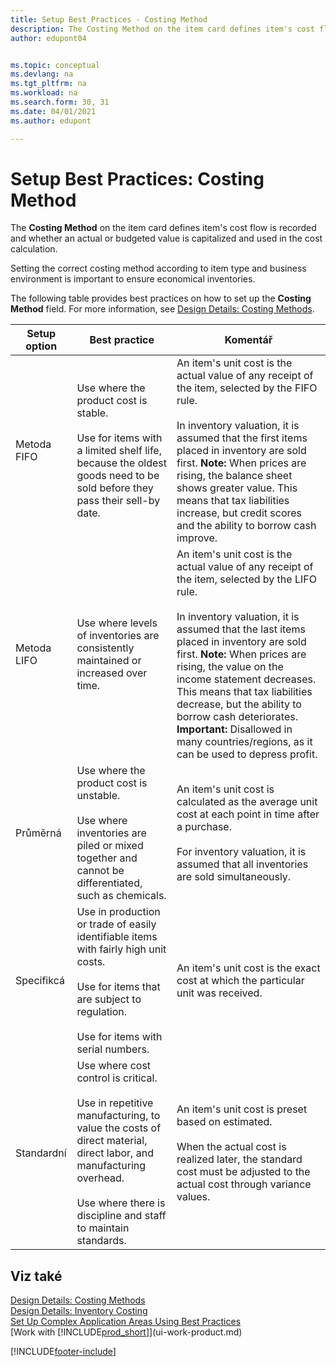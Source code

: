 ```yaml
---
title: Setup Best Practices - Costing Method
description: The Costing Method on the item card defines item's cost flow is recorded and whether an actual or budgeted value is capitalized and used in the cost calculation.
author: edupont04


ms.topic: conceptual
ms.devlang: na
ms.tgt_pltfrm: na
ms.workload: na
ms.search.form: 30, 31
ms.date: 04/01/2021
ms.author: edupont

---
```

# Setup Best Practices: Costing Method

The **Costing Method** on the item card defines item's cost flow is recorded and whether an actual or budgeted value is capitalized and used in the cost calculation.

Setting the correct costing method according to item type and business environment is important to ensure economical inventories.

The following table provides best practices on how to set up the **Costing Method** field. For more information, see [Design Details: Costing Methods](design-details-costing-methods.md).

| Setup option | Best practice | Komentář |
|------------------|-------------------|-------------|  
| Metoda FIFO | Use where the product cost is stable.<br /><br /> Use for items with a limited shelf life, because the oldest goods need to be sold before they pass their sell-by date. | An item's unit cost is the actual value of any receipt of the item, selected by the FIFO rule.<br /><br /> In inventory valuation, it is assumed that the first items placed in inventory are sold first. **Note:**  When prices are rising, the balance sheet shows greater value. This means that tax liabilities increase, but credit scores and the ability to borrow cash improve. |
| Metoda LIFO | Use where levels of inventories are consistently maintained or increased over time. | An item's unit cost is the actual value of any receipt of the item, selected by the LIFO rule.<br /><br /> In inventory valuation, it is assumed that the last items placed in inventory are sold first. **Note:**  When prices are rising, the value on the income statement decreases. This means that tax liabilities decrease, but the ability to borrow cash deteriorates. **Important:**  Disallowed in many countries/regions, as it can be used to depress profit. |
| Průměrná | Use where the product cost is unstable.<br /><br /> Use where inventories are piled or mixed together and cannot be differentiated, such as chemicals. | An item's unit cost is calculated as the average unit cost at each point in time after a purchase.<br /><br /> For inventory valuation, it is assumed that all inventories are sold simultaneously. |
| Specifikcá | Use in production or trade of easily identifiable items with fairly high unit costs.<br /><br /> Use for items that are subject to regulation.<br /><br /> Use for items with serial numbers. | An item's unit cost is the exact cost at which the particular unit was received. |
| Standardní | Use where cost control is critical.<br /><br /> Use in repetitive manufacturing, to value the costs of direct material, direct labor, and manufacturing overhead.<br /><br /> Use where there is discipline and staff to maintain standards. | An item's unit cost is preset based on estimated.<br /><br /> When the actual cost is realized later, the standard cost must be adjusted to the actual cost through variance values. |

## Viz také

[Design Details: Costing Methods](design-details-costing-methods.md)  
[Design Details: Inventory Costing](design-details-inventory-costing.md)  
[Set Up Complex Application Areas Using Best Practices](set-up-complex-application-areas-using-best-practices.md)  
[Work with [!INCLUDE[prod_short](includes/prod_short.md)]](ui-work-product.md)


[!INCLUDE[footer-include](includes/footer-banner.md)]